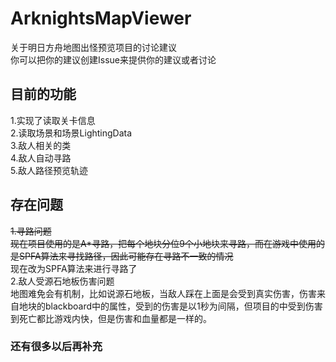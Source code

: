 # ArknightsMapViewer
关于明日方舟地图出怪预览项目的讨论建议</br>
你可以把你的建议创建Issue来提供你的建议或者讨论
## 目前的功能
1.实现了读取关卡信息</br>
2.读取场景和场景LightingData</br>
3.敌人相关的类</br>
4.敌人自动寻路</br>
5.敌人路径预览轨迹
## 存在问题
~~1.寻路问题~~</br>
~~现在项目使用的是A*寻路，把每个地块分位9个小地块来寻路，而在游戏中使用的是SPFA算法来寻找路径，因此可能存在寻路不一致的情况~~
</br>
现在改为SPFA算法来进行寻路了
</br>
2.敌人受源石地板伤害问题</br>
地图难免会有机制，比如说源石地板，当敌人踩在上面是会受到真实伤害，伤害来自地块的blackboard中的属性，受到的伤害是以1秒为间隔，但项目的中受到伤害到死亡都比游戏内快，但是伤害和血量都是一样的。
### 还有很多以后再补充
